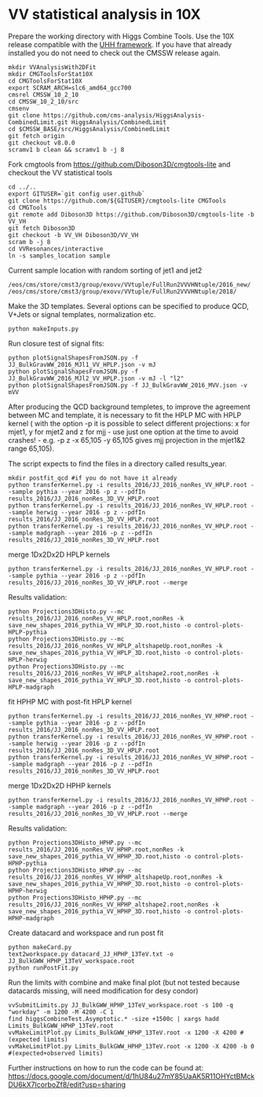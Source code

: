 # VV statistical analysis in 10X

Prepare the working directory with Higgs Combine Tools. Use the 10X release compatible with the [UHH framework](https://github.com/UHH2/UHH2). If you have that already installed you do
not need to check out the CMSSW release again.

```
mkdir VVAnalysisWith2DFit
mkdir CMGToolsForStat10X
cd CMGToolsForStat10X
export SCRAM_ARCH=slc6_amd64_gcc700
cmsrel CMSSW_10_2_10
cd CMSSW_10_2_10/src
cmsenv
git clone https://github.com/cms-analysis/HiggsAnalysis-CombinedLimit.git HiggsAnalysis/CombinedLimit
cd $CMSSW_BASE/src/HiggsAnalysis/CombinedLimit
git fetch origin
git checkout v8.0.0
scramv1 b clean && scramv1 b -j 8
```

Fork cmgtools from https://github.com/Diboson3D/cmgtools-lite and checkout the VV statistical tools

```
cd ../..
export GITUSER=`git config user.github`
git clone https://github.com/${GITUSER}/cmgtools-lite CMGTools
cd CMGTools
git remote add Diboson3D https://github.com/Diboson3D/cmgtools-lite -b VV_VH
git fetch Diboson3D
git checkout -b VV_VH Diboson3D/VV_VH
scram b -j 8
cd VVResonances/interactive
ln -s samples_location sample
```

Current sample location with random sorting of jet1 and jet2

```
/eos/cms/store/cmst3/group/exovv/VVtuple/FullRun2VVVHNtuple/2016_new/
/eos/cms/store/cmst3/group/exovv/VVtuple/FullRun2VVVHNtuple/2018/
```

Make the 3D templates. Several options can be specified to produce QCD, V+Jets or signal templates, normalization etc.
 
```
python makeInputs.py
```

Run closure test of signal fits:

```
python plotSignalShapesFromJSON.py -f JJ_BulkGravWW_2016_MJl1_VV_HPLP.json -v mJ
python plotSignalShapesFromJSON.py -f JJ_BulkGravWW_2016_MJl2_VV_HPLP.json -v mJ -l "l2"
python plotSignalShapesFromJSON.py -f JJ_BulkGravWW_2016_MVV.json -v mVV
```

After producing the QCD background templetes, to improve the agreement between MC and template, it is necessary to fit the  HPLP MC with HPLP kernel ( with the option -p it is possible to select different projections: x for mjet1, y for mjet2 and z for mjj - use just one option at the time to avoid crashes! - e.g. -p z -x 65,105 -y 65,105 gives mjj projection in the mjet1&2 range 65,105).

The script expects to find the files in a directory called results_year.

```
mkdir postfit_qcd #if you do not have it already
python transferKernel.py -i results_2016/JJ_2016_nonRes_VV_HPLP.root --sample pythia --year 2016 -p z --pdfIn results_2016/JJ_2016_nonRes_3D_VV_HPLP.root
python transferKernel.py -i results_2016/JJ_2016_nonRes_VV_HPLP.root --sample herwig --year 2016 -p z --pdfIn results_2016/JJ_2016_nonRes_3D_VV_HPLP.root 
python transferKernel.py -i results_2016/JJ_2016_nonRes_VV_HPLP.root --sample madgraph --year 2016 -p z --pdfIn results_2016/JJ_2016_nonRes_3D_VV_HPLP.root
```

merge 1Dx2Dx2D HPLP kernels

```
python transferKernel.py -i results_2016/JJ_2016_nonRes_VV_HPLP.root --sample pythia --year 2016 -p z --pdfIn results_2016/JJ_2016_nonRes_3D_VV_HPLP.root --merge
```

Results validation:

```
python Projections3DHisto.py --mc results_2016/JJ_2016_nonRes_VV_HPLP.root,nonRes -k save_new_shapes_2016_pythia_VV_HPLP_3D.root,histo -o control-plots-HPLP-pythia
python Projections3DHisto.py --mc results_2016/JJ_2016_nonRes_VV_HPLP_altshapeUp.root,nonRes -k save_new_shapes_2016_pythia_VV_HPLP_3D.root,histo -o control-plots-HPLP-herwig
python Projections3DHisto.py --mc results_2016/JJ_2016_nonRes_VV_HPLP_altshape2.root,nonRes -k save_new_shapes_2016_pythia_VV_HPLP_3D.root,histo -o control-plots-HPLP-madgraph
```

fit HPHP MC with post-fit HPLP kernel

```
python transferKernel.py -i results_2016/JJ_2016_nonRes_VV_HPHP.root --sample pythia --year 2016 -p z --pdfIn results_2016/JJ_2016_nonRes_3D_VV_HPLP.root 
python transferKernel.py -i results_2016/JJ_2016_nonRes_VV_HPHP.root --sample herwig --year 2016 -p z --pdfIn results_2016/JJ_2016_nonRes_3D_VV_HPLP.root 
python transferKernel.py -i results_2016/JJ_2016_nonRes_VV_HPHP.root --sample madgraph --year 2016 -p z --pdfIn results_2016/JJ_2016_nonRes_3D_VV_HPLP.root
```

merge 1Dx2Dx2D HPHP kernels

```
python transferKernel.py -i results_2016/JJ_2016_nonRes_VV_HPHP.root --sample madgraph --year 2016 -p z --pdfIn results_2016/JJ_2016_nonRes_3D_VV_HPLP.root --merge
```

Results validation:

```
python Projections3DHisto_HPHP.py --mc results_2016/JJ_2016_nonRes_VV_HPHP.root,nonRes -k save_new_shapes_2016_pythia_VV_HPHP_3D.root,histo -o control-plots-HPHP-pythia
python Projections3DHisto_HPHP.py --mc results_2016/JJ_2016_nonRes_VV_HPHP_altshapeUp.root,nonRes -k save_new_shapes_2016_pythia_VV_HPHP_3D.root,histo -o control-plots-HPHP-herwig
python Projections3DHisto_HPHP.py --mc results_2016/JJ_2016_nonRes_VV_HPHP_altshape2.root,nonRes -k save_new_shapes_2016_pythia_VV_HPHP_3D.root,histo -o control-plots-HPHP-madgraph
```

Create datacard and workspace and run post fit 

```
python makeCard.py
text2workspace.py datacard_JJ_HPHP_13TeV.txt -o JJ_BulkGWW_HPHP_13TeV_workspace.root
python runPostFit.py
```

Run the limits with combine and make final plot (but not tested because datacards missing, will need modification for desy condor)

```
vvSubmitLimits.py JJ_BulkGWW_HPHP_13TeV_workspace.root -s 100 -q "workday" -m 1200 -M 4200 -C 1
find higgsCombineTest.Asymptotic.* -size +1500c | xargs hadd Limits_BulkGWW_HPHP_13TeV.root
vvMakeLimitPlot.py Limits_BulkGWW_HPHP_13TeV.root -x 1200 -X 4200 #(expected limits)
vvMakeLimitPlot.py Limits_BulkGWW_HPHP_13TeV.root -x 1200 -X 4200 -b 0 #(expected+observed limits)
```

Further instructions on how to run the code can be found at:
https://docs.google.com/document/d/1hU84u27mY85UaAK5R11OHYctBMckDU6kX7IcorboZf8/edit?usp=sharing

